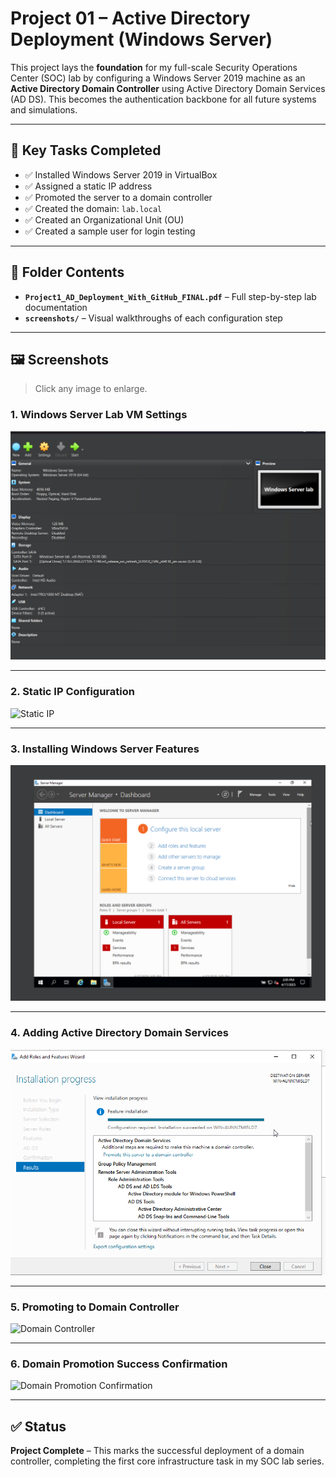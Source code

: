 # Project 01 – Active Directory Deployment (Windows Server)

This project lays the **foundation** for my full-scale Security Operations Center (SOC) lab by configuring a Windows Server 2019 machine as an **Active Directory Domain Controller** using Active Directory Domain Services (AD DS). This becomes the authentication backbone for all future systems and simulations.

---

## 🔧 Key Tasks Completed

- ✅ Installed Windows Server 2019 in VirtualBox  
- ✅ Assigned a static IP address  
- ✅ Promoted the server to a domain controller  
- ✅ Created the domain: `lab.local`  
- ✅ Created an Organizational Unit (OU)  
- ✅ Created a sample user for login testing  

---

## 📁 Folder Contents

- **`Project1_AD_Deployment_With_GitHub_FINAL.pdf`** – Full step-by-step lab documentation  
- **`screenshots/`** – Visual walkthroughs of each configuration step

---

## 🖼️ Screenshots

> Click any image to enlarge.

### **1. Windows Server Lab VM Settings**  
![VM Settings](./screenshots/Windows_Server_Lab_VM_Settings.png)

---

### **2. Static IP Configuration**  
![Static IP](./screenshots/Static_IP_Creation.png)

---

### **3. Installing Windows Server Features**  
![Server Install](./screenshots/Installed_Windows_Server_Complete.png)

---

### **4. Adding Active Directory Domain Services**  
![AD Role](./screenshots/Active_Directory_Role_Installation.png)

---

### **5. Promoting to Domain Controller**  
![Domain Controller](./screenshots/Domain_Controller_Creation_Completion.png)

---

### **6. Domain Promotion Success Confirmation**  
![Domain Promotion Confirmation](./screenshots/Domain_Promotion_Completed-Confirmation.png)

---

## ✅ Status

**Project Complete** – This marks the successful deployment of a domain controller, completing the first core infrastructure task in my SOC lab series.
